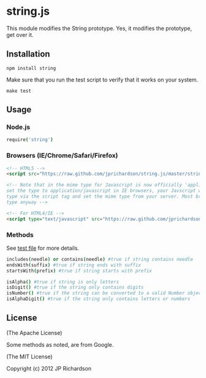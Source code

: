 # string.js

This module modifies the String prototype. Yes, it modifies the prototype, get over it.


## Installation

	npm install string


Make sure that you run the test script to verify that it works on your system.

	make test


## Usage 

### Node.js

```coffeescript
require('string')
```

### Browsers (IE/Chrome/Safari/Firefox)

```html
<!-- HTML5 -->
<script src="https://raw.github.com/jprichardson/string.js/master/string.min.js"/></script>

<!-- Note that in the mime type for Javascript is now officially 'application/javascript'. If you
set the type to application/javascript in IE browsers, your Javscript will fail. Just don't set a 
type via the script tag and set the mime type from your server. Most browsers look at the server mime
type anyway -->

<!-- For HTML4/IE -->
<script type="text/javascript" src="https://raw.github.com/jprichardson/string.js/master/string.min.js"/></script>
```

### Methods

See [test file][1] for more details.

```coffeescript
includes(needle) or contains(needle) #true if string contains needle
endsWith(suffix) #true if string ends with suffix
startsWith(prefix) #true if string starts with prefix

isAlpha() #true if string is only letters
isDigit() #true if the string only contains digits
isNumber() #true if the string can be converted to a valid Number object
isAlphaDigit() #true if the string only contains letters or numbers

```

## License

(The Apache License)

Some methods as noted, are from Google.

(The MIT License)

Copyright (c) 2012 JP Richardson

[1]: https://github.com/jprichardson/string.js/blob/master/test/string.test.coffee


